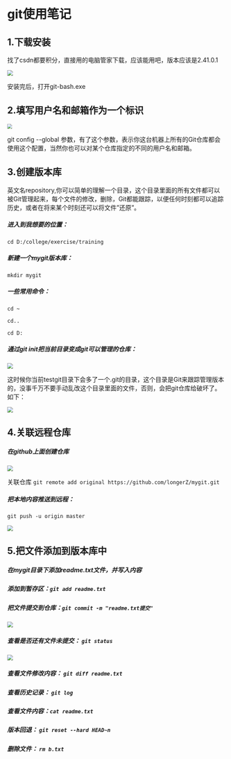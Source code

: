 # git使用笔记

## 1.下载安装

找了csdn都要积分，直接用的电脑管家下载，应该能用吧，版本应该是2.41.0.1

<img src="D:\college\exercise\training\图片\1.jpg" style="zoom:80%;" />

安装完后，打开git-bash.exe

## 2.填写用户名和邮箱作为一个标识

<img src="D:\college\exercise\training\图片\2.jpg" style="zoom:70%;" />

git config --global 参数，有了这个参数，表示你这台机器上所有的Git仓库都会使用这个配置，当然你也可以对某个仓库指定的不同的用户名和邮箱。

## 3.创建版本库

英文名repository,你可以简单的理解一个目录，这个目录里面的所有文件都可以被Git管理起来，每个文件的修改，删除，Git都能跟踪，以便任何时刻都可以追踪历史，或者在将来某个时刻还可以将文件”还原”。

##### 进入到我想要的位置：

`cd D:/college/exercise/training`<!--打开绝对路径-->

##### 新建一个mygit版本库：

`mkdir mygit`

##### 一些常用命令：

`cd ~`   <!--回到用户根目录-->

`cd..`<!--回到上级目录-->

`cd D:` <!--打开D盘-->

##### 通过git init把当前目录变成git可以管理的仓库：

<img src="D:\college\exercise\training\图片\3.jpg" style="zoom:80%;" />

这时候你当前testgit目录下会多了一个.git的目录，这个目录是Git来跟踪管理版本的，没事千万不要手动乱改这个目录里面的文件，否则，会把git仓库给破坏了。如下：

<img src="D:\college\exercise\training\图片\4.jpg" style="zoom:80%;" />

## 4.关联远程仓库

##### 在github上面创建仓库

<img src="D:\college\exercise\training\图片\6.jpg" style="zoom:80%;" />

关联仓库 `git remote add original https://github.com/longerZ/mygit.git` 

##### 把本地内容推送到远程：

`git push -u origin master`

<img src="D:\college\exercise\training\图片\9.jpg" style="zoom:80%;" />



## 5.把文件添加到版本库中

##### 在mygit目录下添加readme.txt文件，并写入内容

##### 添加到暂存区：`git add readme.txt`

##### 把文件提交到仓库：`git commit -m "readme.txt提交"`

<img src="D:\college\exercise\training\图片\7.jpg" style="zoom:80%;" />

##### 查看是否还有文件未提交： `git status`

<img src="D:\college\exercise\training\图片\8.jpg" style="zoom:80%;" />

##### 查看文件修改内容： `git diff readme.txt`

##### 查看历史记录： `git log`

##### 查看文件内容：`cat readme.txt`

##### 版本回退： `git reset --hard HEAD~n` <!--n表示回退版本数-->

##### 删除文件： `rm b.txt` <!--删除b文件-->

##### 